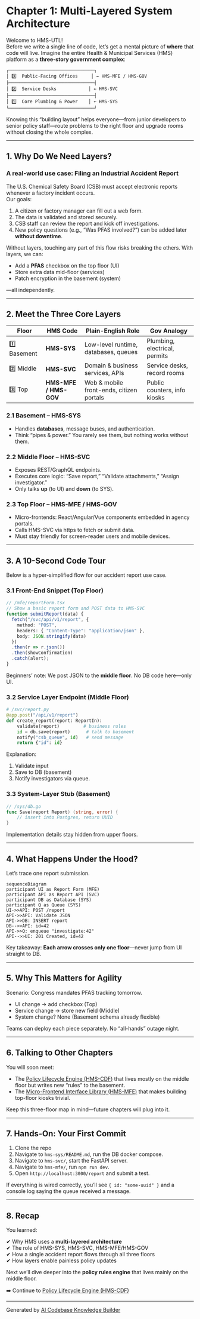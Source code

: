 # Chapter 1: Multi-Layered System Architecture


Welcome to HMS-UTL!  
Before we write a single line of code, let’s get a mental picture of **where** that code will live. Imagine the entire Health & Municipal Services (HMS) platform as a **three-story government complex**:

```
┌────────────────────────────────┐
│ 3️⃣  Public-Facing Offices     │ ← HMS-MFE / HMS-GOV
├────────────────────────────────┤
│ 2️⃣  Service Desks            │ ← HMS-SVC
├────────────────────────────────┤
│ 1️⃣  Core Plumbing & Power    │ ← HMS-SYS
└────────────────────────────────┘
```

Knowing this “building layout” helps everyone—from junior developers to senior policy staff—route problems to the right floor and upgrade rooms without closing the whole complex.

---

## 1. Why Do We Need Layers?

### A real-world use case: Filing an Industrial Accident Report

The U.S. Chemical Safety Board (CSB) must accept electronic reports whenever a factory incident occurs.  
Our goals:

1. A citizen or factory manager can fill out a web form.  
2. The data is validated and stored securely.  
3. CSB staff can review the report and kick off investigations.  
4. New policy questions (e.g., “Was PFAS involved?”) can be added later **without downtime**.

Without layers, touching any part of this flow risks breaking the others. With layers, we can:

* Add a **PFAS** checkbox on the top floor (UI)  
* Store extra data mid-floor (services)  
* Patch encryption in the basement (system)  

—all independently.

---

## 2. Meet the Three Core Layers

| Floor | HMS Code | Plain-English Role | Gov Analogy |
|-------|----------|--------------------|-------------|
| 1️⃣ Basement | **HMS-SYS** | Low-level runtime, databases, queues | Plumbing, electrical, permits |
| 2️⃣ Middle | **HMS-SVC** | Domain & business services, APIs | Service desks, record rooms |
| 3️⃣ Top | **HMS-MFE / HMS-GOV** | Web & mobile front-ends, citizen portals | Public counters, info kiosks |

### 2.1 Basement – HMS-SYS
* Handles **databases**, message buses, and authentication.
* Think “pipes & power.” You rarely see them, but nothing works without them.

### 2.2 Middle Floor – HMS-SVC
* Exposes REST/GraphQL endpoints.
* Executes core logic: “Save report,” “Validate attachments,” “Assign investigator.”
* Only talks **up** (to UI) and **down** (to SYS).

### 2.3 Top Floor – HMS-MFE / HMS-GOV
* Micro-frontends: React/Angular/Vue components embedded in agency portals.
* Calls HMS-SVC via https to fetch or submit data.
* Must stay friendly for screen-reader users and mobile devices.

---

## 3. A 10-Second Code Tour

Below is a hyper-simplified flow for our accident report use case.

### 3.1 Front-End Snippet (Top Floor)

```typescript
// /mfe/reportForm.tsx
// Show a basic report form and POST data to HMS-SVC
function submitReport(data) {
  fetch("/svc/api/v1/report", {
    method: "POST",
    headers: { "Content-Type": "application/json" },
    body: JSON.stringify(data)
  })
  .then(r => r.json())
  .then(showConfirmation)
  .catch(alert);
}
```

Beginners’ note: We post JSON to the **middle floor**. No DB code here—only UI.

### 3.2 Service Layer Endpoint (Middle Floor)

```python
# /svc/report.py
@app.post("/api/v1/report")
def create_report(report: ReportIn):
    validate(report)         # business rules
    id = db.save(report)      # talk to basement
    notify("csb_queue", id)   # send message
    return {"id": id}
```

Explanation:  
1) Validate input  
2) Save to DB (basement)  
3) Notify investigators via queue.

### 3.3 System-Layer Stub (Basement)

```go
// /sys/db.go
func Save(report Report) (string, error) {
    // insert into Postgres, return UUID
}
```

Implementation details stay hidden from upper floors.

---

## 4. What Happens Under the Hood?

Let’s trace one report submission.

```mermaid
sequenceDiagram
participant UI as Report Form (MFE)
participant API as Report API (SVC)
participant DB as Database (SYS)
participant Q as Queue (SYS)
UI->>API: POST /report
API->>API: Validate JSON
API->>DB: INSERT report
DB-->>API: id=42
API->>Q: enqueue "investigate:42"
API-->>UI: 201 Created, id=42
```

Key takeaway: **Each arrow crosses only one floor**—never jump from UI straight to DB.

---

## 5. Why This Matters for Agility

Scenario: Congress mandates PFAS tracking tomorrow.

* UI change → add checkbox (Top)  
* Service change → store new field (Middle)  
* System change? None (Basement schema already flexible)

Teams can deploy each piece separately. No “all-hands” outage night.

---

## 6. Talking to Other Chapters

You will soon meet:

* The [Policy Lifecycle Engine (HMS-CDF)](02_policy_lifecycle_engine__hms_cdf__.md) that lives mostly on the middle floor but writes new “rules” to the basement.
* The [Micro-Frontend Interface Library (HMS-MFE)](12_micro_frontend_interface_library__hms_mfe__.md) that makes building top-floor kiosks trivial.

Keep this three-floor map in mind—future chapters will plug into it.

---

## 7. Hands-On: Your First Commit

1. Clone the repo  
2. Navigate to `hms-sys/README.md`, run the DB docker compose.  
3. Navigate to `hms-svc/`, start the FastAPI server.  
4. Navigate to `hms-mfe/`, run `npm run dev`.  
5. Open `http://localhost:3000/report` and submit a test.

If everything is wired correctly, you’ll see `{ id: "some-uuid" }` and a console log saying the queue received a message.

---

## 8. Recap

You learned:

✔ Why HMS uses a **multi-layered architecture**  
✔ The role of HMS-SYS, HMS-SVC, HMS-MFE/HMS-GOV  
✔ How a single accident report flows through all three floors  
✔ How layers enable painless policy updates

Next we’ll dive deeper into the **policy rules engine** that lives mainly on the middle floor.

➡️ Continue to [Policy Lifecycle Engine (HMS-CDF)](02_policy_lifecycle_engine__hms_cdf__.md)

---

Generated by [AI Codebase Knowledge Builder](https://github.com/The-Pocket/Tutorial-Codebase-Knowledge)